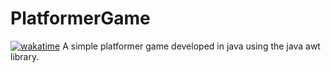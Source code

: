 # PlatformerGame
[![wakatime](https://wakatime.com/badge/github/FearMyShotz/PlatformerGame.svg)](https://wakatime.com/badge/github/FearMyShotz/PlatformerGame)
A simple platformer game developed in java using the java awt library.
